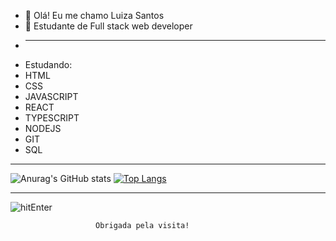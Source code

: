 - 👋 Olá! Eu me chamo Luiza Santos
- 🌱 Estudante de Full stack web developer
- <hr>
- Estudando:
- HTML
- CSS
- JAVASCRIPT
- REACT
- TYPESCRIPT
- NODEJS
- GIT
- SQL

<hr>



![Anurag's GitHub stats](https://github-readme-stats.vercel.app/api?username=LuizaGaltren&show_icons=true&theme=tokyonight)
[![Top Langs](https://github-readme-stats.vercel.app/api/top-langs/?username=LuizaGaltren&show_icons=true=compact&theme=tokyonight)](https://github.com/anuraghazra/github-readme-stats)

<hr>


  ![hitEnter](https://user-images.githubusercontent.com/111076286/218115966-090a6b19-fccc-4709-b3d0-9bbc60259592.gif)
  
                       Obrigada pela visita! 
